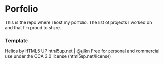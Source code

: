 
# Porfolio
This is the repo where I host my porfolio. The list of projects I worked on and that I'm proud to share.

### Template
Helios by HTML5 UP
html5up.net | @ajlkn
Free for personal and commercial use under the CCA 3.0 license (html5up.net/license)